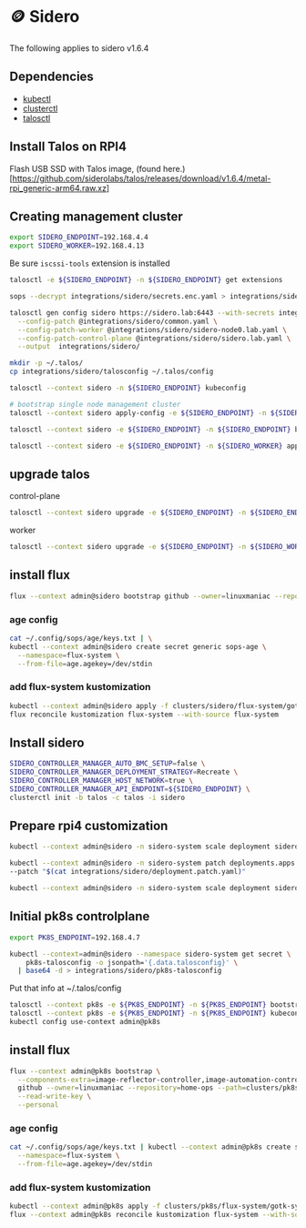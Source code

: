 # 🪙 Sidero

The following applies to sidero v1.6.4
## Dependencies

- [kubectl](https://kubernetes.io/docs/tasks/tools/install-kubectl-linux/)
- [clusterctl](https://cluster-api.sigs.k8s.io/user/quick-start.html#install-clusterctl)
- [talosctl](https://www.talos.dev/v1.6/introduction/getting-started/#talosctl)

## Install Talos on RPI4

Flash USB SSD with Talos image, (found here.)[https://github.com/siderolabs/talos/releases/download/v1.6.4/metal-rpi_generic-arm64.raw.xz]

## Creating management cluster
```bash
export SIDERO_ENDPOINT=192.168.4.4
export SIDERO_WORKER=192.168.4.13
```

Be sure ``iscssi-tools`` extension is installed
```bash
talosctl -e ${SIDERO_ENDPOINT} -n ${SIDERO_ENDPOINT} get extensions
```

```bash
sops --decrypt integrations/sidero/secrets.enc.yaml > integrations/sidero/secrets.yaml

talosctl gen config sidero https://sidero.lab:6443 --with-secrets integrations/sidero/secrets.yaml \
  --config-patch @integrations/sidero/common.yaml \
  --config-patch-worker @integrations/sidero/sidero-node0.lab.yaml \
  --config-patch-control-plane @integrations/sidero/sidero.lab.yaml \
  --output  integrations/sidero/

mkdir -p ~/.talos/
cp integrations/sidero/talosconfig ~/.talos/config

talosctl --context sidero -n ${SIDERO_ENDPOINT} kubeconfig

# bootstrap single node management cluster
talosctl --context sidero apply-config -e ${SIDERO_ENDPOINT} -n ${SIDERO_ENDPOINT} --file integrations/sidero/controlplane.yaml --insecure

talosctl --context sidero -e ${SIDERO_ENDPOINT} -n ${SIDERO_ENDPOINT} bootstrap
```

```bash
talosctl --context sidero -e ${SIDERO_ENDPOINT} -n ${SIDERO_WORKER} apply-config --file integrations/sidero/worker.yaml --insecure
```
## upgrade talos

control-plane
```bash
talosctl --context sidero upgrade -e ${SIDERO_ENDPOINT} -n ${SIDERO_ENDPOINT} --image factory.talos.dev/installer/f47e6cd2634c7a96988861031bcc4144468a1e3aef82cca4f5b5ca3fffef778a:v1.7.0 --preserve --force
```

worker
```bash
talosctl --context sidero upgrade -e ${SIDERO_ENDPOINT} -n ${SIDERO_WORKER} --image factory.talos.dev/installer/3a63f33668ebef01b36969fc2dddb391e357110169ae287954f2e3b34407e094:v1.7.0
```

## install flux

```bash
flux --context admin@sidero bootstrap github --owner=linuxmaniac --repository=home-ops --path=clusters/sidero --personal
```

### age config
```bash
cat ~/.config/sops/age/keys.txt | \
kubectl --context admin@sidero create secret generic sops-age \
  --namespace=flux-system \
  --from-file=age.agekey=/dev/stdin
```

### add flux-system kustomization
```bash
kubectl --context admin@sidero apply -f clusters/sidero/flux-system/gotk-sync.yaml
flux reconcile kustomization flux-system --with-source flux-system
```

## Install sidero
```bash
SIDERO_CONTROLLER_MANAGER_AUTO_BMC_SETUP=false \
SIDERO_CONTROLLER_MANAGER_DEPLOYMENT_STRATEGY=Recreate \
SIDERO_CONTROLLER_MANAGER_HOST_NETWORK=true \
SIDERO_CONTROLLER_MANAGER_API_ENDPOINT=${SIDERO_ENDPOINT} \
clusterctl init -b talos -c talos -i sidero
```

## Prepare rpi4 customization
```bash
kubectl --context admin@sidero -n sidero-system scale deployment sidero-controller-manager --replicas 0

kubectl --context admin@sidero -n sidero-system patch deployments.apps sidero-controller-manager \
--patch "$(cat integrations/sidero/deployment.patch.yaml)"

kubectl --context admin@sidero -n sidero-system scale deployment sidero-controller-manager --replicas 1
```
## Initial pk8s controlplane
```bash
export PK8S_ENDPOINT=192.168.4.7

kubectl --context=admin@sidero --namespace sidero-system get secret \
    pk8s-talosconfig -o jsonpath='{.data.talosconfig}' \
  | base64 -d > integrations/sidero/pk8s-talosconfig
```
Put that info at ~/.talos/config
```bash
talosctl --context pk8s -e ${PK8S_ENDPOINT} -n ${PK8S_ENDPOINT} bootstrap
talosctl --context pk8s -e ${PK8S_ENDPOINT} -n ${PK8S_ENDPOINT} kubeconfig
kubectl config use-context admin@pk8s
```

## install flux
```bash
flux --context admin@pk8s bootstrap \
  --components-extra=image-reflector-controller,image-automation-controller \
  github --owner=linuxmaniac --repository=home-ops --path=clusters/pk8s \
  --read-write-key \
  --personal
```

### age config
```bash
cat ~/.config/sops/age/keys.txt | kubectl --context admin@pk8s create secret generic sops-age \
  --namespace=flux-system \
  --from-file=age.agekey=/dev/stdin
```

### add flux-system kustomization
```bash
kubectl --context admin@pk8s apply -f clusters/pk8s/flux-system/gotk-sync.yaml
flux --context admin@pk8s reconcile kustomization flux-system --with-source flux-system
```
